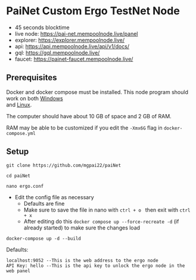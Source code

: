 # PaiNet Custom Ergo TestNet Node

- 45 seconds blocktime
- live node: https://pai-net.mempoolnode.live/panel
- explorer: https://explorer.mempoolnode.live/
- api: https://api.mempoolnode.live/api/v1/docs/
- gql: https://gql.mempoolnode.live/
- faucet: https://painet-faucet.mempoolnode.live/


## Prerequisites

Docker and docker compose must be installed. This node program should work on both [Windows](https://docs.docker.com/desktop/windows/install/) \
and [Linux](https://docs.docker.com/engine/install/).

The computer should have about 10 GB of space and 2 GB of RAM.

RAM may be able to be customized if you edit the `-Xmx6G` flag in `docker-compose.yml`

## Setup

```
git clone https://github.com/mgpai22/paiNet
```
```
cd paiNet
```
```
nano ergo.conf
```
- Edit the config file as necessary
  - Defaults are fine
  - Make sure to save the file in nano with `ctrl + o ` then exit with `ctrl + x`
  - After editing do this `docker compose up --force-recreate -d` (if already started) to make sure the changes load



```
docker-compose up -d --build
```

Defaults:
```
localhost:9052 --This is the web address to the ergo node
API Key: hello --This is the api key to unlock the ergo node in the web panel
```
